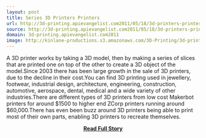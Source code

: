 ```yaml
---
layout: post
title: Series 3D Printers Printers
url: http://3d-printing.apievangelist.com2011/05/18/3d-printers-printers/
source: http://3d-printing.apievangelist.com2011/05/18/3d-printers-printers/
domain: 3d-printing.apievangelist.com2011
image: http://kinlane-productions.s3.amazonaws.com/3D-Printing/3d-printing-printers.jpg
---
```


<p>A 3D printer works by taking a 3D model, then by making a series of slices that are printed one on top of the other to create a 3D object of the model.Since 2003 there has been large growth in the sale of 3D printers, due to the decline in their cost.You can find 3D printing used in jewellery, footwear, industrial design, architecture, engineering, construction, automotive, aerospace, dental, medical and a wide variety of other industries.There are different types of 3D printers from low cost Makerbot printers for around $1500 to higher end ZCorp printers running around $60,000.There has even been buzz around 3D printers being able to print most of their own parts, enabling 3D printers to recreate themselves.</p>
<center><p><a href="http://3d-printing.apievangelist.com2011/05/18/3d-printers-printers/" style='padding:25px; font-sze:18px; font-weight: bold;'>Read Full Story</a></p></center>
